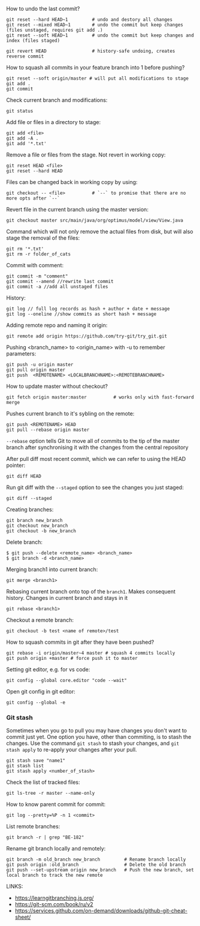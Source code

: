 How to undo the last commit?
```
git reset --hard HEAD~1         # undo and destory all changes
git reset --mixed HEAD~1        # undo the commit but keep changes (files unstaged, requires git add .)
git reset --soft HEAD~1         # undo the commit but keep changes and index (files staged)

git revert HEAD                 # history-safe undoing, creates reverse commit
```




How to squash all commits in your feature branch into 1 before pushing?
```
git reset --soft origin/master # will put all modifications to stage
git add .
git commit
```

Check current branch and modifications:
```
git status
```

Add file or files in a directory to stage:
```
git add <file>
git add -A .
git add '*.txt'
```

Remove a file or files from the stage. Not revert in working copy:
```
git reset HEAD <file>
git reset --hard HEAD
```
 
Files can be changed back in working copy by using:
```
git checkout -- <file>          # `--` to promise that there are no more opts after `--`
```

Revert file in the current branch using the master version:
```
git checkout master src/main/java/org/optimus/model/view/View.java
```

Command which will not only remove the actual files from disk, but will also stage the removal of the files:
```
git rm '*.txt'
git rm -r folder_of_cats
```

Commit with comment:
```
git commit -m "comment"
git commit --amend //rewrite last commit 
git commit -a //add all unstaged files
```

History:
```
git log // full log records as hash + author + date + message
git log --oneline //show commits as short hash + message
```

Adding remote repo and naming it origin:
```
git remote add origin https://github.com/try-git/try_git.git
```

Pushing <branch_name> to <origin_name> with -u to remember parameters:
```
git push -u origin master
git pull origin master
git push  <REMOTENAME> <LOCALBRANCHNAME>:<REMOTEBRANCHNAME> 
```

How to update master without checkout?
```
git fetch origin master:master          # works only with fast-forward merge
```

Pushes current branch to it's sybling on the remote:
```
git push <REMOTENAME> HEAD
git pull --rebase origin master
```
 `--rebase` option tells Git to move all of commits to the tip of the master branch after synchronising it with the changes from the central repository 

After pull diff most recent commit, which we can refer to using the HEAD pointer:
```
git diff HEAD
```

Run git diff with the `--staged` option to see the changes you just staged:
```
git diff --staged
```

Creating branches:
```
git branch new_branch
git checkout new_branch
git checkout -b new_branch
```

Delete branch:
```
$ git push --delete <remote_name> <branch_name>
$ git branch -d <branch_name>
```

Merging branch1 into current branch:
```
git merge <branch1>
```

Rebasing current branch onto top of the `branch1`. Makes consequent history. Changes in current branch and stays in it
```
git rebase <branch1>
```
 
Checkout a remote branch:
```
git checkout -b test <name of remote>/test
```

How to squash commits in git after they have been pushed?
```
git rebase -i origin/master~4 master # squash 4 commits locally
git push origin +master # force push it to master
```

Setting git editor, e.g. for vs code:
```
git config --global core.editor "code --wait"
```

Open git config in git editor:
```
git config --global -e
```

### Git stash
Sometimes when you go to pull you may have changes you don't want to commit just yet. One option you have, other than commiting, is to stash the changes.
Use the command `git stash` to stash your changes, and `git stash apply` to re-apply your changes after your pull.
```
git stash save "name1"
git stash list
git stash apply <number_of_stash>
```

Check the list of tracked files:
``` 
git ls-tree -r master --name-only
```

How to know parent commit for commit:
```
git log --pretty=%P -n 1 <commit>
```
 
List remote branches:
```
git branch -r | grep "BE-182"
```

Rename git branch locally and remotely:
```
git branch -m old_branch new_branch         # Rename branch locally    
git push origin :old_branch                 # Delete the old branch    
git push --set-upstream origin new_branch   # Push the new branch, set local branch to track the new remote
```

LINKS:
- https://learngitbranching.js.org/
- https://git-scm.com/book/ru/v2
- https://services.github.com/on-demand/downloads/github-git-cheat-sheet/
